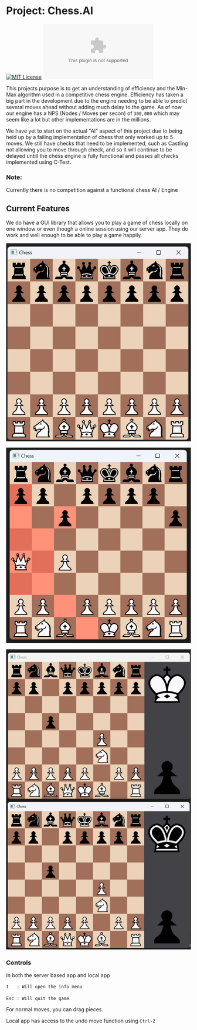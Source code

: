 
# Project: Chess.AI

[![MIT License](https://img.shields.io/badge/License-MIT-green.svg)](https://github.com/Unified-Projects/Chess.AI/blob/main/LICENCE.md) ![GitHub release (with filter)](https://img.shields.io/github/v/release/Unified-Projects/Chess.AI)

This projects purpose is to get an understanding of efficiency and the Min-Max algorithm used in a competitive chess engine. Efficiency has taken a big part in the development due to the engine needing to be able to predict several moves ahead without adding much delay to the game. As of now our engine has a NPS (Nodes / Moves per secon) of  `300,000` which may seem like a lot but other implementations are in the millions.

We have yet to start on the actual "AI" aspect of this project due to being held up by a failing implementation of chess that only worked up to 5 moves. We still have checks that need to be implemented, such as Castling not allowing you to move through check, and so it will continue to be delayed untill the chess engine is fully functional and passes all checks implemented using C-Test.

### Note:

Currently there is no competition against a functional chess AI / Engine

## Current Features

We do have a GUI library that allows you to play a game of chess locally on one window or even though a online session using our server app. They do work and well enough to be able to play a game happily.

![Screenshot of the GUI app locally open with no moves](https://github.com/Unified-Projects/Chess.AI/blob/main/images/Standard.png)

![Screenshot showing the possible move highlights](https://github.com/Unified-Projects/Chess.AI/blob/main/images/Highlights.png)

![Screenshot showing server application open with info screen open](https://github.com/Unified-Projects/Chess.AI/blob/main/images/Server.png)

### Controls

In both the server based app and local app

    I   : Will open the info menu

    Esc : Will quit the game

For normal moves, you can drag pieces.

Local app has access to the undo move function using `Ctrl-Z`
